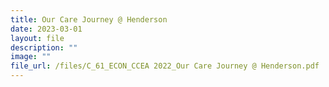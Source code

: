 ```yaml
---
title: Our Care Journey @ Henderson
date: 2023-03-01
layout: file
description: ""
image: ""
file_url: /files/C_61_ECON_CCEA 2022_Our Care Journey @ Henderson.pdf
---
```

